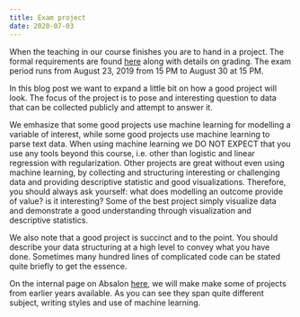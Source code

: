 ```yaml
---
title: Exam project
date: 2020-07-03
---
```



When the teaching in our course finishes you are to hand in a project. The formal requirements are found [here](page/practical/) along with details on grading. The exam period runs from August 23, 2019 from 15 PM to August 30 at 15 PM.

In this blog post we want to expand a little bit on how a good project will look. The focus of the project is to pose and interesting question to data that can be collected publicly and attempt to answer it.

We emhasize that some good projects use machine learning for modelling a variable of interest, while some good projects use machine learning to parse text data. When using machine learning we DO NOT EXPECT that you use any tools beyond this course, i.e. other than logistic and linear regression with regularization. Other projects are great without even using machine learning, by collecting and structuring interesting or challenging data and providing descriptive statistic and good visualizations. Therefore, you should always ask yourself: what does modelling an outcome provide of value? is it interesting? Some of the best project simply visualize data and demonstrate a good understanding through visualization and descriptive statistics.

We also note that a good project is succinct and to the point. You should describe your data structuring at a high level to convey what you have done. Sometimes many hundred lines of complicated code can be stated quite briefly to get the essence.

On the internal page on Absalon [here](https://absalon.ku.dk/courses/44054), we will make make some of projects from earlier years available. As you can see they span quite different subject, writing styles and use of machine learning.
